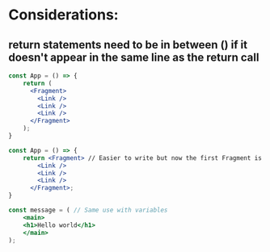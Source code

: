 # Considerations:
## return statements need to be in between () if it doesn't appear in the same line as the return call

```jsx
const App = () => {
    return (
      <Fragment>
        <Link />
        <Link />
        <Link />
      </Fragment>
    );
}

const App = () => {
    return <Fragment> // Easier to write but now the first Fragment is harder to read
        <Link />
        <Link />
        <Link />
      </Fragment>;
}

const message = ( // Same use with variables
	<main>
	<h1>Hello world</h1>
	</main>
);
```